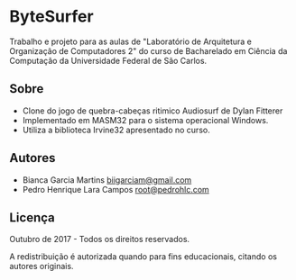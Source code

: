 # ByteSurfer

Trabalho e projeto para as aulas de "Laboratório de Arquitetura e Organização de Computadores 2" do curso de Bacharelado em Ciência da Computação da Universidade Federal de São Carlos.

## Sobre

* Clone do jogo de quebra-cabeças ritimico Audiosurf de Dylan Fitterer
* Implementado em MASM32 para o sistema operacional Windows.
* Utiliza a biblioteca Irvine32 apresentado no curso.

## Autores

* Bianca Garcia Martins <biigarciam@gmail.com>
* Pedro Henrique Lara Campos <root@pedrohlc.com>

## Licença

Outubro de 2017 - Todos os direitos reservados.

A redistribuição é autorizada quando para fins educacionais, citando os autores originais.